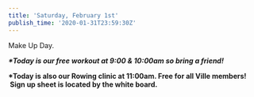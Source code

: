 ```yaml
---
title: 'Saturday, February 1st'
publish_time: '2020-01-31T23:59:30Z'
---
```


Make Up Day.

***\*Today is our free workout at 9:00 & 10:00am so bring a friend!***

**\*Today is also our Rowing clinic at 11:00am. Free for all Ville
members!  Sign up sheet is located by the white board.**
